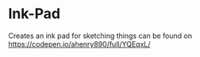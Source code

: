 # Ink-Pad
Creates an ink pad for sketching things can be found on https://codepen.io/ahenry890/full/YQEqxL/
